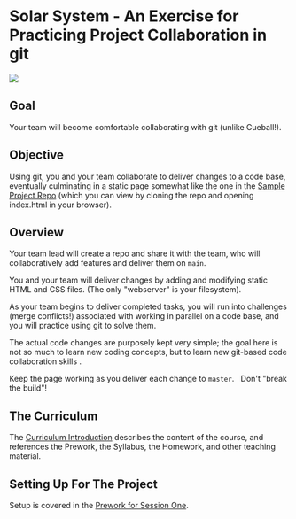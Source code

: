 # Solar System - An Exercise for Practicing Project Collaboration in git

[ ![](https://imgs.xkcd.com/comics/git.png) ](https://xkcd.com/1597/)

## Goal
Your team will become comfortable collaborating with git (unlike Cueball!).

## Objective
Using git, you and your team collaborate to deliver changes to a code base, eventually culminating in a static page somewhat like the one in the [Sample Project Repo](https://github.com/walquis/git-basics-sample-project-repo) (which you can view by cloning the repo and opening index.html in your browser).

## Overview
Your team lead will create a repo and share it with the team, who will collaboratively add features and deliver them on `main`.

You and your team will deliver changes by adding and modifying static HTML and CSS files.  (The only "webserver" is your filesystem).

As your team begins to deliver completed tasks, you will run into challenges (merge conflicts!) associated with working in parallel on a code base, and you will practice using git to solve them.

The actual code changes are purposely kept very simple; the goal here is not so much to learn new coding concepts, but to learn new git-based code collaboration skills .

Keep the page working as you deliver each change to `master`. &nbsp;&nbsp;Don't "break the build"!

## The Curriculum
The [Curriculum Introduction](https://walquis.github.io/git-basics-team-project) describes the content of the course, and references the Prework, the Syllabus, the Homework, and other teaching material.

## Setting Up For The Project
Setup is covered in the [Prework for Session One](https://walquis.github.io/git-basics-team-project/prework).

